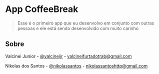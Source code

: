 # App CoffeeBreak

> Esse é o primeiro app que eu desenvolvo em conjunto com outras pessoas e ele está sendo desenvolvido com muito carinho

## Sobre

Valcinei Junior - [@valcineijr](https://github.com/ValcineiJr) - valcineifurtadotrab@gmail.com

Nikolas dos Santos - [@nikolassantos](https://github.com/Nikolassantos) - nikolassantoshttp@gmail.com
